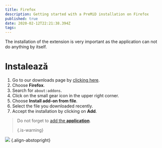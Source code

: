 ```yaml
---
title: Firefox
description: Getting started with a PreMiD installation on Firefox
published: true
date: 2020-02-12T22:21:38.394Z
tags: 
---
```


The installation of the extension is very important as the application can not do anything by itself.

# Instalează
1. Go to our downloads page by [clicking here](https://premid.app/downloads).
2. Choose **Firefox**.
3. Search for `about:addons`.
4. Click on the small gear icon in the upper right corner.
5. Choose **Install add-on from file**.
6. Select the file you downloaded recently.
7. Accept the installation by clicking on **Add**.

> Do not forget to [add the **application**](/install). 
> 
> {.is-warning}

![](https://img.icons8.com/color/2x/firefox.png) {.align-abstopright}